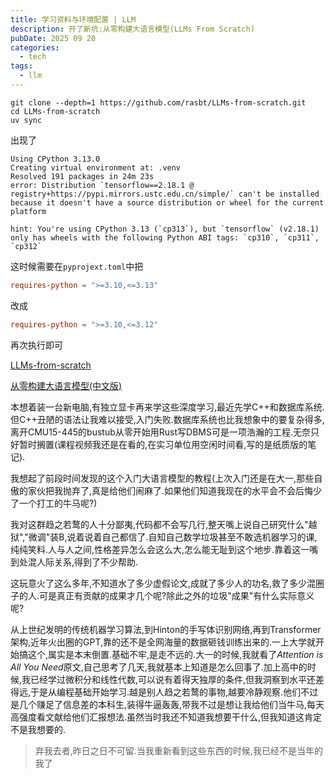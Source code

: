 ```yaml
---
title: 学习资料与环境配置 | LLM
description: 开了新坑:从零构建大语言模型(LLMs From Scratch)
pubDate: 2025 09 20
categories:
  - tech
tags:
  - llm
---
```


```shell
git clone --depth=1 https://github.com/rasbt/LLMs-from-scratch.git
cd LLMs-from-scratch
uv sync
```

出现了
```
Using CPython 3.13.0
Creating virtual environment at: .venv
Resolved 191 packages in 24m 23s
error: Distribution `tensorflow==2.18.1 @ registry+https://pypi.mirrors.ustc.edu.cn/simple/` can't be installed because it doesn't have a source distribution or wheel for the current platform

hint: You're using CPython 3.13 (`cp313`), but `tensorflow` (v2.18.1) only has wheels with the following Python ABI tags: `cp310`, `cp311`, `cp312`
```

这时候需要在`pyprojext.toml`中把

```toml
requires-python = ">=3.10,<=3.13"
```

改成

```toml
requires-python = ">=3.10,<=3.12"
```

再次执行即可


[LLMs-from-scratch](https://github.com/rasbt/LLMs-from-scratch)

[从零构建大语言模型(中文版)](https://skindhu.github.io/Build-A-Large-Language-Model-CN)

本想着装一台新电脑,有独立显卡再来学这些深度学习,最近先学C++和数据库系统.但C++丑陋的语法让我难以接受,入门失败.数据库系统也比我想象中的要复杂得多,离开CMU15-445的bustub从零开始用Rust写DBMS可是一项浩瀚的工程.无奈只好暂时搁置(课程视频我还是在看的,在实习单位用空闲时间看,写的是纸质版的笔记).

我想起了前段时间发现的这个入门大语言模型的教程(上次入门还是在大一,那些自傲的家伙把我抛弃了,真是给他们闹麻了.如果他们知道我现在的水平会不会后悔少了一个打工的牛马呢?)

我对这群趋之若鹜的人十分鄙夷,代码都不会写几行,整天嘴上说自己研究什么"越狱","微调"装B,说着说着自己都信了.自知自己数学垃圾甚至不敢选机器学习的课,纯纯笑料.人与人之间,性格差异怎么会这么大,怎么能无耻到这个地步.靠着这一嘴到处混人际关系,得到了不少帮助.

这玩意火了这么多年,不知道水了多少虚假论文,成就了多少人的功名,救了多少混圈子的人.可是真正有贡献的成果才几个呢?除此之外的垃圾"成果"有什么实际意义呢?

从上世纪发明的传统机器学习算法,到Hinton的手写体识别网络,再到Transformer架构,近年火出圈的GPT,靠的还不是全网海量的数据砸钱训练出来的.一上大学就开始搞这个,属实是本末倒置.基础不牢,是走不远的.大一的时候,我就看了*Attention is All You Need*原文,自己思考了几天,我就基本上知道是怎么回事了.加上高中的时候,我已经学过微积分和线性代数,可以说有着得天独厚的条件,但我洞察到水平还差得远,于是从编程基础开始学习.越是别人趋之若鹜的事物,越要冷静观察.他们不过是几个赚足了信息差的本科生,装得牛逼轰轰,带我不过是想让我给他们当牛马,每天高强度看文献给他们汇报想法.虽然当时我还不知道我想要干什么,但我知道这肯定不是我想要的.

> 弃我去者,昨日之日不可留.当我重新看到这些东西的时候,我已经不是当年的我了
